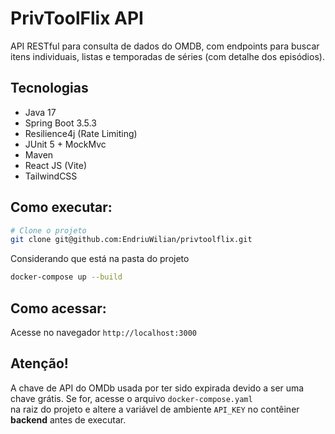 # PrivToolFlix API

API RESTful para consulta de dados do OMDB, com endpoints para buscar itens individuais, listas e temporadas de séries (com detalhe dos episódios).

## Tecnologias
- Java 17
- Spring Boot 3.5.3
- Resilience4j (Rate Limiting)
- JUnit 5 + MockMvc
- Maven
- React JS (Vite)
- TailwindCSS

## Como executar:

```bash
# Clone o projeto
git clone git@github.com:EndriuWilian/privtoolflix.git

```

Considerando que está na pasta do projeto
```bash
docker-compose up --build

```

## Como acessar:

Acesse no navegador `http://localhost:3000`

## Atenção!

A chave de API do OMDb usada por ter sido expirada devido a ser uma chave grátis. Se for, acesse o arquivo `docker-compose.yaml` \
na raiz do projeto e altere a variável de ambiente `API_KEY` no contêiner **backend** antes de executar.

